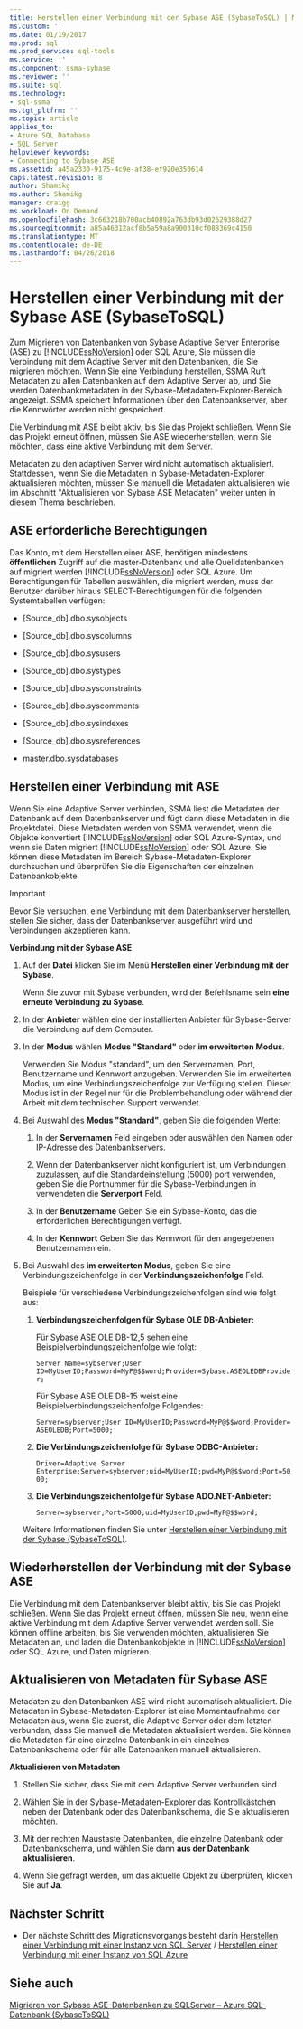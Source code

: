 ```yaml
---
title: Herstellen einer Verbindung mit der Sybase ASE (SybaseToSQL) | Microsoft Docs
ms.custom: ''
ms.date: 01/19/2017
ms.prod: sql
ms.prod_service: sql-tools
ms.service: ''
ms.component: ssma-sybase
ms.reviewer: ''
ms.suite: sql
ms.technology:
- sql-ssma
ms.tgt_pltfrm: ''
ms.topic: article
applies_to:
- Azure SQL Database
- SQL Server
helpviewer_keywords:
- Connecting to Sybase ASE
ms.assetid: a45a2330-9175-4c9e-af38-ef920e350614
caps.latest.revision: 8
author: Shamikg
ms.author: Shamikg
manager: craigg
ms.workload: On Demand
ms.openlocfilehash: 3c663218b700acb40892a763db93d02629388d27
ms.sourcegitcommit: a85a46312acf8b5a59a8a900310cf088369c4150
ms.translationtype: MT
ms.contentlocale: de-DE
ms.lasthandoff: 04/26/2018
---
```

# <a name="connecting-to-sybase-ase-sybasetosql"></a>Herstellen einer Verbindung mit der Sybase ASE (SybaseToSQL)
Zum Migrieren von Datenbanken von Sybase Adaptive Server Enterprise (ASE) zu [!INCLUDE[ssNoVersion](../../includes/ssnoversion_md.md)] oder SQL Azure, Sie müssen die Verbindung mit dem Adaptive Server mit den Datenbanken, die Sie migrieren möchten. Wenn Sie eine Verbindung herstellen, SSMA Ruft Metadaten zu allen Datenbanken auf dem Adaptive Server ab, und Sie werden Datenbankmetadaten in der Sybase-Metadaten-Explorer-Bereich angezeigt. SSMA speichert Informationen über den Datenbankserver, aber die Kennwörter werden nicht gespeichert.  
  
Die Verbindung mit ASE bleibt aktiv, bis Sie das Projekt schließen. Wenn Sie das Projekt erneut öffnen, müssen Sie ASE wiederherstellen, wenn Sie möchten, dass eine aktive Verbindung mit dem Server.  
  
Metadaten zu den adaptiven Server wird nicht automatisch aktualisiert. Stattdessen, wenn Sie die Metadaten in Sybase-Metadaten-Explorer aktualisieren möchten, müssen Sie manuell die Metadaten aktualisieren wie im Abschnitt "Aktualisieren von Sybase ASE Metadaten" weiter unten in diesem Thema beschrieben.  
  
## <a name="required-ase-permissions"></a>ASE erforderliche Berechtigungen  
Das Konto, mit dem Herstellen einer ASE, benötigen mindestens **öffentlichen** Zugriff auf die master-Datenbank und alle Quelldatenbanken auf migriert werden [!INCLUDE[ssNoVersion](../../includes/ssnoversion_md.md)] oder SQL Azure. Um Berechtigungen für Tabellen auswählen, die migriert werden, muss der Benutzer darüber hinaus SELECT-Berechtigungen für die folgenden Systemtabellen verfügen:  
  
-   [Source_db].dbo.sysobjects  
  
-   [Source_db].dbo.syscolumns  
  
-   [Source_db].dbo.sysusers  
  
-   [Source_db].dbo.systypes  
  
-   [Source_db].dbo.sysconstraints  
  
-   [Source_db].dbo.syscomments  
  
-   [Source_db].dbo.sysindexes  
  
-   [Source_db].dbo.sysreferences  
  
-   master.dbo.sysdatabases  
  
## <a name="establishing-a-connection-to-ase"></a>Herstellen einer Verbindung mit ASE  
Wenn Sie eine Adaptive Server verbinden, SSMA liest die Metadaten der Datenbank auf dem Datenbankserver und fügt dann diese Metadaten in die Projektdatei. Diese Metadaten werden von SSMA verwendet, wenn die Objekte konvertiert [!INCLUDE[ssNoVersion](../../includes/ssnoversion_md.md)] oder SQL Azure-Syntax, und wenn sie Daten migriert [!INCLUDE[ssNoVersion](../../includes/ssnoversion_md.md)] oder SQL Azure. Sie können diese Metadaten im Bereich Sybase-Metadaten-Explorer durchsuchen und überprüfen Sie die Eigenschaften der einzelnen Datenbankobjekte.  
  
> [!IMPORTANT]  
> Bevor Sie versuchen, eine Verbindung mit dem Datenbankserver herstellen, stellen Sie sicher, dass der Datenbankserver ausgeführt wird und Verbindungen akzeptieren kann.  
  
**Verbindung mit der Sybase ASE**  
  
1.  Auf der **Datei** klicken Sie im Menü **Herstellen einer Verbindung mit der Sybase**.  
  
    Wenn Sie zuvor mit Sybase verbunden, wird der Befehlsname sein **eine erneute Verbindung zu Sybase**.  
  
2.  In der **Anbieter** wählen eine der installierten Anbieter für Sybase-Server die Verbindung auf dem Computer.  
  
3.  In der **Modus** wählen **Modus "Standard"** oder **im erweiterten Modus**.  
  
    Verwenden Sie Modus "standard", um den Servernamen, Port, Benutzername und Kennwort anzugeben. Verwenden Sie im erweiterten Modus, um eine Verbindungszeichenfolge zur Verfügung stellen. Dieser Modus ist in der Regel nur für die Problembehandlung oder während der Arbeit mit dem technischen Support verwendet.  
  
4.  Bei Auswahl des **Modus "Standard"**, geben Sie die folgenden Werte:  
  
    1.  In der **Servernamen** Feld eingeben oder auswählen den Namen oder IP-Adresse des Datenbankservers.  
  
    2.  Wenn der Datenbankserver nicht konfiguriert ist, um Verbindungen zuzulassen, auf die Standardeinstellung (5000) port verwenden, geben Sie die Portnummer für die Sybase-Verbindungen in verwendeten die **Serverport** Feld.  
  
    3.  In der **Benutzername** Geben Sie ein Sybase-Konto, das die erforderlichen Berechtigungen verfügt.  
  
    4.  In der **Kennwort** Geben Sie das Kennwort für den angegebenen Benutzernamen ein.  
  
5.  Bei Auswahl des **im erweiterten Modus**, geben Sie eine Verbindungszeichenfolge in der **Verbindungszeichenfolge** Feld.  
  
    Beispiele für verschiedene Verbindungszeichenfolgen sind wie folgt aus:  
  
    1.  **Verbindungszeichenfolgen für Sybase OLE DB-Anbieter:**  
  
        Für Sybase ASE OLE DB-12,5 sehen eine Beispielverbindungszeichenfolge wie folgt:  
  
        `Server Name=sybserver;User ID=MyUserID;Password=MyP@$$word;Provider=Sybase.ASEOLEDBProvider;`  
  
        Für Sybase ASE OLE DB-15 weist eine Beispielverbindungszeichenfolge Folgendes:  
  
        `Server=sybserver;User ID=MyUserID;Password=MyP@$$word;Provider= ASEOLEDB;Port=5000;`  
  
    2.  **Die Verbindungszeichenfolge für Sybase ODBC-Anbieter:**  
  
        `Driver=Adaptive Server Enterprise;Server=sybserver;uid=MyUserID;pwd=MyP@$$word;Port=5000;`  
  
    3.  **Die Verbindungszeichenfolge für Sybase ADO.NET-Anbieter:**  
  
        `Server=sybserver;Port=5000;uid=MyUserID;pwd=MyP@$$word;`  
  
    Weitere Informationen finden Sie unter [Herstellen einer Verbindung mit der Sybase &#40;SybaseToSQL&#41;](../../ssma/sybase/connect-to-sybase-sybasetosql.md).  
  
## <a name="reconnecting-to-sybase-ase"></a>Wiederherstellen der Verbindung mit der Sybase ASE  
Die Verbindung mit dem Datenbankserver bleibt aktiv, bis Sie das Projekt schließen. Wenn Sie das Projekt erneut öffnen, müssen Sie neu, wenn eine aktive Verbindung mit dem Adaptive Server verwendet werden soll. Sie können offline arbeiten, bis Sie verwenden möchten, aktualisieren Sie Metadaten an, und laden die Datenbankobjekte in [!INCLUDE[ssNoVersion](../../includes/ssnoversion_md.md)] oder SQL Azure, und Daten migrieren.  
  
## <a name="refreshing-sybase-ase-metadata"></a>Aktualisieren von Metadaten für Sybase ASE  
Metadaten zu den Datenbanken ASE wird nicht automatisch aktualisiert. Die Metadaten in Sybase-Metadaten-Explorer ist eine Momentaufnahme der Metadaten aus, wenn Sie zuerst, die Adaptive Server oder dem letzten verbunden, dass Sie manuell die Metadaten aktualisiert werden. Sie können die Metadaten für eine einzelne Datenbank in ein einzelnes Datenbankschema oder für alle Datenbanken manuell aktualisieren.  
  
**Aktualisieren von Metadaten**  
  
1.  Stellen Sie sicher, dass Sie mit dem Adaptive Server verbunden sind.  
  
2.  Wählen Sie in der Sybase-Metadaten-Explorer das Kontrollkästchen neben der Datenbank oder das Datenbankschema, die Sie aktualisieren möchten.  
  
3.  Mit der rechten Maustaste Datenbanken, die einzelne Datenbank oder Datenbankschema, und wählen Sie dann **aus der Datenbank aktualisieren**.  
  
4.  Wenn Sie gefragt werden, um das aktuelle Objekt zu überprüfen, klicken Sie auf **Ja**.  
  
## <a name="next-step"></a>Nächster Schritt  
  
-   Der nächste Schritt des Migrationsvorgangs besteht darin [Herstellen einer Verbindung mit einer Instanz von SQL Server](http://msdn.microsoft.com/en-us/dd368a1a-45b0-40e9-b4d3-5cdb48c26606) / [Herstellen einer Verbindung mit einer Instanz von SQL Azure](http://msdn.microsoft.com/en-us/9e77e4b0-40c0-455c-8431-ca5d43849aa7)  
  
## <a name="see-also"></a>Siehe auch  
[Migrieren von Sybase ASE-Datenbanken zu SQLServer – Azure SQL-Datenbank &#40;SybaseToSQL&#41;](../../ssma/sybase/migrating-sybase-ase-databases-to-sql-server-azure-sql-db-sybasetosql.md)  
  
